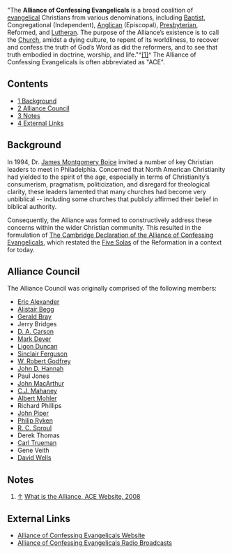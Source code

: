 "The **Alliance of Confessing Evangelicals** is a broad coalition
of [evangelical](Evangelical "Evangelical") Christians from various
denominations, including [Baptist](Baptist "Baptist"),
Congregational (Independent), [Anglican](Anglican "Anglican")
(Episcopal), [Presbyterian](Presbyterian "Presbyterian"), Reformed,
and [Lutheran](Lutheran "Lutheran"). The purpose of the Alliance’s
existence is to call the [Church](Church "Church"), amidst a dying
culture, to repent of its worldliness, to recover and confess the
truth of God’s Word as did the reformers, and to see that truth
embodied in doctrine, worship, and life."^[[1]](#note-0)^ The
Alliance of Confessing Evangelicals is often abbreviated as "ACE".

## Contents

-   [1 Background](#Background)
-   [2 Alliance Council](#Alliance_Council)
-   [3 Notes](#Notes)
-   [4 External Links](#External_Links)

## Background

In 1994, Dr.
[James Montgomery Boice](James_Montgomery_Boice "James Montgomery Boice")
invited a number of key Christian leaders to meet in Philadelphia.
Concerned that North American Christianity had yielded to the
spirit of the age, especially in terms of Christianity’s
consumerism, pragmatism, politicization, and disregard for
theological clarity, these leaders lamented that many churches had
become very unbiblical -- including some churches that publicly
affirmed their belief in biblical authority.

Consequently, the Alliance was formed to constructively address
these concerns within the wider Christian community. This resulted
in the formulation of
[The Cambridge Declaration of the Alliance of Confessing Evangelicals](The_Cambridge_Declaration_of_the_Alliance_of_Confessing_Evangelicals "The Cambridge Declaration of the Alliance of Confessing Evangelicals"),
which restated the [Five Solas](Five_Solas "Five Solas") of the
Reformation in a context for today.

## Alliance Council

The Alliance Council was originally comprised of the following
members:

-   [Eric Alexander](index.php?title=Eric_Alexander&action=edit&redlink=1 "Eric Alexander (page does not exist)")
-   [Alistair Begg](Alistair_Begg "Alistair Begg")
-   [Gerald Bray](Gerald_Bray "Gerald Bray")
-   Jerry Bridges
-   [D. A. Carson](D._A._Carson "D. A. Carson")
-   [Mark Dever](Mark_Dever "Mark Dever")
-   [Ligon Duncan](Ligon_Duncan "Ligon Duncan")
-   [Sinclair Ferguson](Sinclair_Ferguson "Sinclair Ferguson")
-   [W. Robert Godfrey](W._Robert_Godfrey "W. Robert Godfrey")
-   [John D. Hannah](John_D._Hannah "John D. Hannah")
-   Paul Jones
-   [John MacArthur](John_MacArthur "John MacArthur")
-   [C.J. Mahaney](C.J._Mahaney "C.J. Mahaney")
-   [Albert Mohler](Albert_Mohler "Albert Mohler")
-   Richard Phillips
-   [John Piper](John_Piper "John Piper")
-   [Philip Ryken](Philip_Ryken "Philip Ryken")
-   [R. C. Sproul](R._C._Sproul "R. C. Sproul")
-   Derek Thomas
-   [Carl Trueman](Carl_Trueman "Carl Trueman")
-   Gene Veith
-   [David Wells](David_Wells "David Wells")

## Notes

1.  [↑](#ref-0)
    [What is the Alliance, ACE Website, 2008](http://www.alliancenet.org/CC_Content_Page/0,,PTID307086%7CCHID798774%7CCIID,00.html)

## External Links

-   [Alliance of Confessing Evangelicals Website](http://www.alliancenet.org/)
-   [Alliance of Confessing Evangelicals Radio Broadcasts](http://www.oneplace.com/ministries/alliance-of-confessing-evangelicals/)



